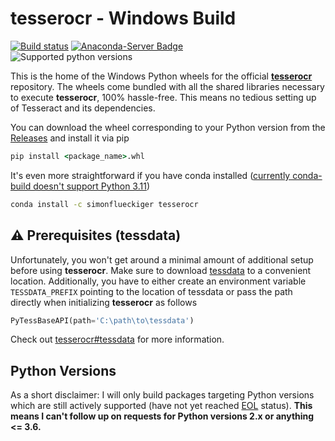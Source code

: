 # tesserocr - Windows Build
[![Build status](https://ci.appveyor.com/api/projects/status/6po73amxb74q7nf3?svg=true)](https://ci.appveyor.com/project/simonflueckiger/tesserocr-windows-build)
[![Anaconda-Server Badge](https://anaconda.org/simonflueckiger/tesserocr/badges/version.svg?maxAge=2592000)](https://anaconda.org/simonflueckiger/tesserocr)
<br />![Supported python versions](https://img.shields.io/badge/python-3.6%20%7C%203.7%20%7C%203.8%20%7C%203.9%20%7C%203.10%20%7C%203.11-blue.svg)

This is the home of the Windows Python wheels for the official [**tesserocr**](https://github.com/sirfz/tesserocr) repository. The wheels come bundled with all the shared libraries necessary to execute **tesserocr**, 100% hassle-free. This means no tedious setting up of Tesseract and its dependencies.

You can download the wheel corresponding to your Python version from the [Releases](https://github.com/simonflueckiger/tesserocr-windows_build/releases) and install it via pip

```cmd
pip install <package_name>.whl
```

It's even more straightforward if you have conda installed ([currently conda-build doesn't support Python 3.11](https://github.com/conda/conda/issues/11170))

```cmd
conda install -c simonflueckiger tesserocr
```

## :warning: Prerequisites (tessdata)

Unfortunately, you won't get around a minimal amount of additional setup before using **tesserocr**. Make sure to download [tessdata](https://github.com/tesseract-ocr/tessdata) to a convenient location. Additionally, you have to either create an environment variable `TESSDATA_PREFIX` pointing to the location of tessdata or pass the path directly when initializing **tesserocr** as follows 

```python
PyTessBaseAPI(path='C:\path\to\tessdata')
```

Check out [tesserocr#tessdata](https://github.com/sirfz/tesserocr#tessdata) for more information.

## Python Versions
As a short disclaimer: I will only build packages targeting Python versions which are still actively supported (have not yet reached [EOL](https://endoflife.date/python) status). **This means I can't follow up on requests for Python versions 2.x or anything <= 3.6.**
